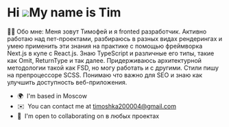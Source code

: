 Hi ![](https://user-images.githubusercontent.com/18350557/176309783-0785949b-9127-417c-8b55-ab5a4333674e.gif)My name is Tim
===========================================================================================================================

👩‍💻 Обо мне:
Меня зовут Тимофей и я fronted разработчик. Активно работаю над пет-проектами, разбираюсь в разных видах рендерингах и умею применить эти знания на практике с помощью фреймворка Next.js в купе с React.js. Знаю TypeScript и различные его типы, такие как Omit, ReturnType и так далее. Придерживаюсь архитектурной методологии такой как FSD, но могу работать и с другими. Стили пишу на препроцессоре SCSS. Понимаю что важно для SEO и знаю как улучшить доступность веб-приложения.

* 🌍  I'm based in Moscow
* ✉️  You can contact me at [timoshka200004@gmail.com](mailto:timoshka200004@gmail.com)
* 🤝  I'm open to collaborating on в любых проектах
